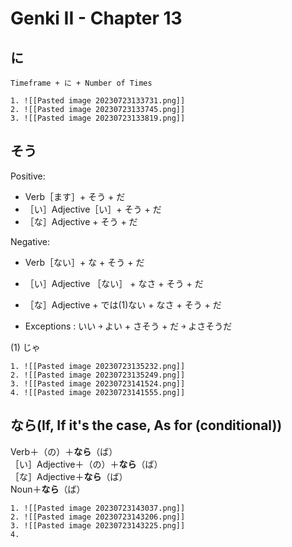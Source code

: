 # Genki II - Chapter 13
## に
```ad-summary
Timeframe + に + Number of Times
```
```ad-example
1. ![[Pasted image 20230723133731.png]]
2. ![[Pasted image 20230723133745.png]]
3. ![[Pasted image 20230723133819.png]]

```

## そう
Positive:
- Verb［ます］+ そう + だ
- ［い］Adjective［い］+ そう + だ
- ［な］Adjective + そう + だ

Negative:
- Verb［ない］+ な + そう + だ
- ［い］Adjective ［ない］ + なさ + そう + だ
- ［な］Adjective + では(1)ない + なさ + そう + だ

- Exceptions : いい ￫ よい + さそう + だ ￫ よさそうだ

(1) じゃ
```ad-example
1. ![[Pasted image 20230723135232.png]]
2. ![[Pasted image 20230723135249.png]]
3. ![[Pasted image 20230723141524.png]]
4. ![[Pasted image 20230723141555.png]]
```

## なら(If, If it's the case, As for (conditional))
Verb＋（の）＋**なら**（ば）  
［い］Adjective＋（の）＋**なら**（ば）  
［な］Adjective＋**なら**（ば）  
Noun＋**なら**（ば）
```ad-example
1. ![[Pasted image 20230723143037.png]]
2. ![[Pasted image 20230723143206.png]]
3. ![[Pasted image 20230723143225.png]]
4. 
```